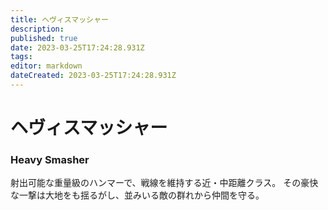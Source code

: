 ```yaml
---
title: ヘヴィスマッシャー
description: 
published: true
date: 2023-03-25T17:24:28.931Z
tags: 
editor: markdown
dateCreated: 2023-03-25T17:24:28.931Z
---
```


# ヘヴィスマッシャー
### Heavy Smasher
射出可能な重量級のハンマーで、戦線を維持する近・中距離クラス。
その豪快な一撃は大地をも揺るがし、並みいる敵の群れから仲間を守る。